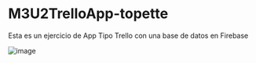 # M3U2TrelloApp-topette
Esta es un ejercicio de App Tipo Trello con una base de datos en Firebase

![image](https://user-images.githubusercontent.com/885652/190942572-9660e296-4356-4d23-ba1f-9431fa6701b7.png)

